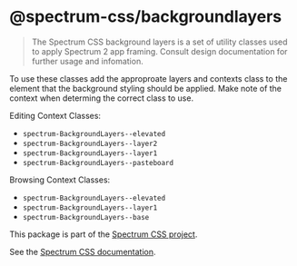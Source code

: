 # @spectrum-css/backgroundlayers

> The Spectrum CSS background layers is a set of utility classes used to apply Spectrum 2 app framing. Consult design documentation for further usage and infomation.

To use these classes add the approproate layers and contexts class to the element that the background styling should be applied. Make note of the context when determing the correct class to use.

Editing Context Classes:
- `spectrum-BackgroundLayers--elevated`
- `spectrum-BackgroundLayers--layer2`
- `spectrum-BackgroundLayers--layer1`
- `spectrum-BackgroundLayers--pasteboard`

Browsing Context Classes:
- `spectrum-BackgroundLayers--elevated`
- `spectrum-BackgroundLayers--layer1`
- `spectrum-BackgroundLayers--base`


This package is part of the [Spectrum CSS project](https://github.com/adobe/spectrum-css).

See the [Spectrum CSS documentation](https://opensource.adobe.com/spectrum-css/backgroundlayers).
